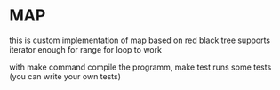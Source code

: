 # MAP
this is custom implementation of map based on red black tree supports iterator enough for range for loop to work

with make command compile the programm, make test runs some tests (you can write your own tests) 

